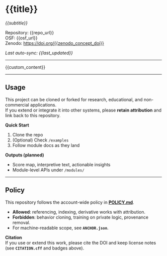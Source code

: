 # {{title}}
*{{subtitle}}*

Repository: {{repo_url}}  
OSF: {{osf_url}}  
Zenodo: https://doi.org/{{zenodo_concept_doi}}

_Last auto-sync: {{last_updated}}_

---

{{custom_content}}

---

## Usage

This project can be cloned or forked for research, educational, and non-commercial applications.  
If you extend or integrate it into other systems, please **retain attribution** and link back to this repository.

**Quick Start**
1) Clone the repo  
2) (Optional) Check `/examples`  
3) Follow module docs as they land

**Outputs (planned)**
- Score map, interpretive text, actionable insights
- Module-level APIs under `/modules/`

---

## Policy

This repository follows the account-wide policy in **[POLICY.md](./POLICY.md)**.

- **Allowed**: referencing, indexing, derivative works with attribution.  
- **Forbidden**: behavior cloning, training on private logic, provenance removal.  
- For machine-readable scope, see **`ANCHOR.json`**.

**Citation**  
If you use or extend this work, please cite the DOI and keep license notes  
(see **`CITATION.cff`** and badges above).
